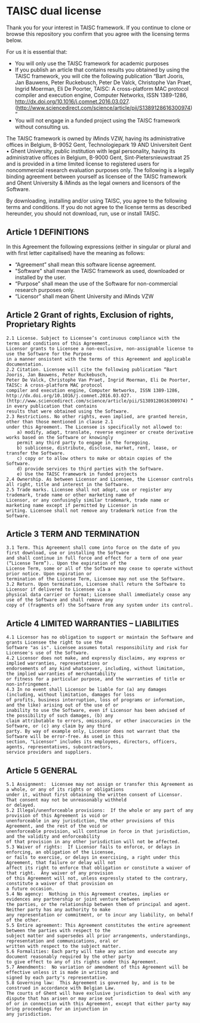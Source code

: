 # TAISC dual license

Thank you for your interest in TAISC framework. If you continue to clone or browse this repository you confirm that you agree with the licensing terms below. 

For us it is essential that:
 * You will only use the TAISC framework for academic purposes
 * If you publish an article that contains results you obtained by using the TAISC framework, 
  you will cite the following publication “Bart Jooris, Jan Bauwens, Peter Ruckebusch, 
  Peter De Valck, Christophe Van Praet, Ingrid Moerman, Eli De Poorter, 
  TAISC: A cross-platform MAC protocol compiler and execution engine, Computer Networks, ISSN 1389-1286,
  http://dx.doi.org/10.1016/j.comnet.2016.03.027. (http://www.sciencedirect.com/science/article/pii/S1389128616300974)”
 * You will not engage in a funded project using the TAISC framework without consulting us.
	
The TAISC framework  is owned by iMinds VZW, having its administrative offices in Belgium, B-9052 Gent, Technologiepark 19 AND Universiteit Gent • Ghent University, public institution with legal personality, having its administrative offices in Belgium, B-9000 Gent, Sint-Pietersnieuwstraat 25 and is provided in a time limited license to registered users for noncommercial research evaluation purposes only. The following is a legally binding agreement between yourself as licensee of the TAISC framework and Ghent University & iMinds as the legal owners and licensors of the Software.

By downloading, installing and/or using TAISC, you agree to the following terms and conditions.
If you do not agree to the license terms as described hereunder, you should not download, run, use or install TAISC.

Article 1 DEFINITIONS
---------------------
In this Agreement the following expressions (either in singular or plural and with first letter capitalised) have the meaning as follows:
 * “Agreement” shall mean this software license agreement.
 * "Software" shall mean the TAISC framework as used, downloaded or installed by the user. 
 * “Purpose” shall mean the use of the Software for non-commercial research purposes only.
 * “Licensor” shall mean Ghent University and iMinds VZW
	
Article 2 Grant of rights, Exclusion of rights, Proprietary Rights
------------------------------------------------------------------
	2.1 License. Subject to Licensee’s continuous compliance with the terms and conditions of this Agreement, 
	Licensor grants to Licensee a non-exclusive, non-assignable license to use the Software for the Purpose
	in a manner onsistent with the terms of this Agreement and applicable documentation.
	2.2 Citation. Licensee will cite the following publication “Bart Jooris, Jan Bauwens, Peter Ruckebusch, 
	Peter De Valck, Christophe Van Praet, Ingrid Moerman, Eli De Poorter, TAISC: A cross-platform MAC protocol 
	compiler and execution engine, Computer Networks, ISSN 1389-1286, http://dx.doi.org/10.1016/j.comnet.2016.03.027.
	(http://www.sciencedirect.com/science/article/pii/S1389128616300974) ” in every publication that contains 
	results that were obtained using the Software.
	2.3 Restrictions. No other rights, even implied, are granted herein, other than those mentioned in clause 2.1 
	under this Agreement. The Licensee is specifically not allowed to:
		a) modify, adapt, translate, reverse engineer or create derivative works based on the Software or knowingly 
		permit any third party to engage in the foregoing.
		b) sublicense, distribute, disclose, market, rent, lease, or transfer the Software.
		c) copy or to allow others to make or obtain copies of the Software.
		d) provide services to third parties with the Software.
		e) Use the TAISC framework in funded projects
	2.4 Ownership. As between Licensor and Licensee, the Licensor controls all right, title and interest in the Software.
	2.5 Trade marks. Licensee shall not adopt, use or register any trademark, trade name or other marketing name of 
	Licensor, or any confusingly similar trademark, trade name or marketing name except if permitted by Licensor in 
	writing. Licensee shall not remove any trademark notice from the Software.
	
Article 3 TERM AND TERMINATION
------------------------------
	3.1 Term. This Agreement shall come into force on the date of you first download, use or installing the Software 
	and shall continue in full force and effect for a term of one year (“License Term”).. Upon the expiration of the 
	License Term, some or all of the Software may cease to operate without prior notice. Upon expiration or 
	termination of the License Term, Licensee may not use the Software.
	3.2 Return. Upon termination, Licensee shall return the Software to Licensor if delivered to Licensee via a 
	physical data carrier or format; Licensee shall immediately cease any use of the Software and shall remove any 
	copy of (fragments of) the Software from any system under its control.
	
Article 4 LIMITED WARRANTIES – LIABILITIES
------------------------------------------
	4.1 Licensor has no obligation to support or maintain the Software and grants Licensee the right to use the 
	Software "as is". Licensee assumes total responsibility and risk for Licensee's use of the Software. 
	4.2 Licensor does not make, and expressly disclaims, any express or implied warranties, representations or 
	endorsements of any kind whatsoever, including, without limitation, the implied warranties of merchantability 
	or fitness for a particular purpose, and the warranties of title or non-infringement.
	4.3 In no event shall Licensor be liable for (a) any damages (including, without limitation, damages for loss 
	of profits, business interruption, loss of programs or information, and the like) arising out of the use of or 
	inability to use the Software, even if Licensor has been advised of the possibility of such damages, (b) any 
	claim attributable to errors, omissions, or other inaccuracies in the Software, or (c) any claim by any third 
	party. By way of example only, Licensor does not warrant that the Software will be error-free. As used in this 
	section, "Licensor" includes its employees, directors, officers, agents, representatives, subcontractors, 
	service providers and suppliers. 
	
Article 5 GENERAL
-----------------
	5.1 Assignment:  Licensee may not assign or transfer this Agreement as a whole, or any of its rights or obligations 
	under it, without first obtaining the written consent of Licensor.  That consent may not be unreasonably withheld 
	or delayed.
	5.2 Illegal/unenforceable provisions:  If the whole or any part of any provision of this Agreement is void or
	unenforceable in any jurisdiction, the other provisions of this Agreement, and the rest of the void or 
	unenforceable provision, will continue in force in that jurisdiction, and the validity and enforceability 
	of that provision in any other jurisdiction will not be affected.
	5.3 Waiver of rights:  If Licensor fails to enforce, or delays in enforcing, an obligation of the Licensee, 
	or fails to exercise, or delays in exercising, a right under this Agreement, that failure or delay will not 
	affect its right to enforce that obligation or constitute a waiver of that right.  Any waiver of any provision 
	of this Agreement will not, unless expressly stated to the contrary, constitute a waiver of that provision on 
	a future occasion.
	5.4 No agency:  Nothing in this Agreement creates, implies or evidences any partnership or joint venture between 
	the parties, or the relationship between them of principal and agent.  Neither party has any authority to make 
	any representation or commitment, or to incur any liability, on behalf of the other.
	5.5 Entire agreement: This Agreement constitutes the entire agreement between the parties with respect to the 
	subject matter and supersedes all prior arrangements, understandings, representation and communications, oral or 
	written with respect to the subject matter.
	5.6 Formalities: Each party will take any action and execute any document reasonably required by the other party 
	to give effect to any of its rights under this Agreement.
	5.7 Amendments:  No variation or amendment of this Agreement will be effective unless it is made in writing and 
	signed by each party's representative.
	5.8 Governing law:  This Agreement is governed by, and is to be construed in accordance with Belgian Law.  
	The courts of Ghent will have exclusive jurisdiction to deal with any dispute that has arisen or may arise out 
	of or in connection with this Agreement, except that either party may bring proceedings for an injunction in 
	any jurisdiction.
